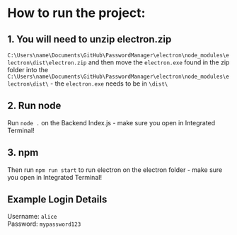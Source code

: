 # How to run the project:

## 1. You will need to unzip electron.zip 
```C:\Users\name\Documents\GitHub\PasswordManager\electron\node_modules\electron\dist\electron.zip``` and then move the ```electron.exe``` found in the zip folder into the ```C:\Users\name\Documents\GitHub\PasswordManager\electron\node_modules\electron\dist\``` - the ```electron.exe``` needs to be in ```\dist\```

## 2. Run node
Run ```node .``` on the Backend Index.js - make sure you open in Integrated Terminal!

## 3. npm
Then run ```npm run start``` to run electron on the electron folder - make sure you open in Integrated Terminal!

## Example Login Details

Username: ```alice``` \
Password: ```mypassword123```